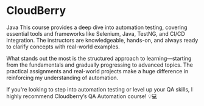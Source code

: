 # CloudBerry
Java
This course provides a deep dive into automation testing, covering essential tools and frameworks like Selenium, Java, TestNG, and CI/CD integration. The instructors are knowledgeable, hands-on, and always ready to clarify concepts with real-world examples.

What stands out the most is the structured approach to learning—starting from the fundamentals and gradually progressing to advanced topics. The practical assignments and real-world projects make a huge difference in reinforcing my understanding of automation.

If you're looking to step into automation testing or level up your QA skills, I highly recommend Cloudberry’s QA Automation course! 💡💻
